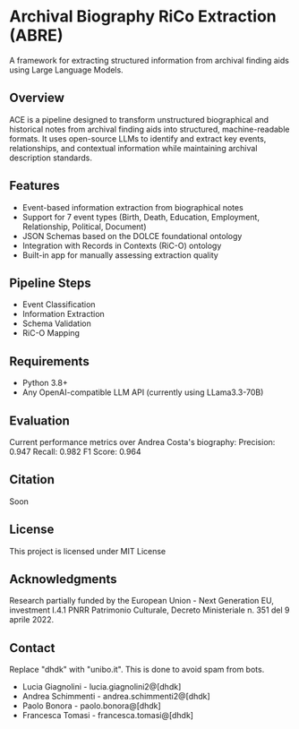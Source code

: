 # Archival Biography RiCo Extraction (ABRE)
A framework for extracting structured information from archival finding aids using Large Language Models.
## Overview
ACE is a pipeline designed to transform unstructured biographical and historical notes from archival finding aids into structured, machine-readable formats. It uses open-source LLMs to identify and extract key events, relationships, and contextual information while maintaining archival description standards.
## Features

- Event-based information extraction from biographical notes
- Support for 7 event types (Birth, Death, Education, Employment, Relationship, Political, Document)
- JSON Schemas based on the DOLCE foundational ontology
- Integration with Records in Contexts (RiC-O) ontology
- Built-in app for manually assessing extraction quality

## Pipeline Steps
- Event Classification
- Information Extraction
- Schema Validation
- RiC-O Mapping

## Requirements
- Python 3.8+
- Any OpenAI-compatible LLM API (currently using LLama3.3-70B) 

## Evaluation
Current performance metrics over Andrea Costa's biography:
Precision: 0.947
Recall: 0.982
F1 Score: 0.964

## Citation
Soon

## License
This project is licensed under MIT License
## Acknowledgments
Research partially funded by the European Union - Next Generation EU, investment I.4.1 PNRR Patrimonio Culturale, Decreto Ministeriale n. 351 del 9 aprile 2022.
## Contact
Replace "dhdk" with "unibo.it". This is done to avoid spam from bots. 
- Lucia Giagnolini - lucia.giagnolini2@[dhdk]
- Andrea Schimmenti - andrea.schimmenti2@[dhdk]
- Paolo Bonora - paolo.bonora@[dhdk]
- Francesca Tomasi - francesca.tomasi@[dhdk]
